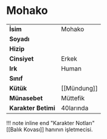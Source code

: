 # Mohako   
|  |  |  
|---|---|  
| **İsim** | Mohako |  
| **Soyadı** |  |  
| **Hizip** |  |  
| **Cinsiyet** | Erkek |  
| **Irk** | Human |  
| **Sınıf** |  |  
| **Kütük** | [[Mündung]] |  
| **Münasebet** | Müttefik |  
| **Karakter Betimi** | 40larında |  
  
  
!!! note inline end "Karakter Notları"  
	[[Balık Kovası]] hanının işletmecisi.  
	  
	  
	